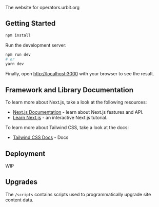 The website for operators.urbit.org

## Getting Started

```bash
npm install
```

Run the development server:

```bash
npm run dev
# or
yarn dev
```

Finally, open [http://localhost:3000](http://localhost:3000) with your browser to see the result.

## Framework and Library Documentation

To learn more about Next.js, take a look at the following resources:

- [Next.js Documentation](https://nextjs.org/docs) - learn about Next.js features and API.
- [Learn Next.js](https://nextjs.org/learn) - an interactive Next.js tutorial.

To learn more about Tailwind CSS, take a look at the docs:

- [Tailwind CSS Docs](https://tailwindcss.com/docs) - Docs

## Deployment

WIP

## Upgrades

The `/scripts` contains scripts used to programmatically upgrade site content data.
